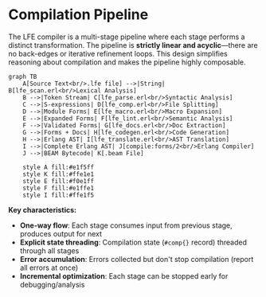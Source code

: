 # Compilation Pipeline

The LFE compiler is a multi-stage pipeline where each stage performs a distinct transformation. The pipeline is **strictly linear and acyclic**—there are no back-edges or iterative refinement loops. This design simplifies reasoning about compilation and makes the pipeline highly composable.

```mermaid
graph TB
    A[Source Text<br/>.lfe file] -->|String| B[lfe_scan.erl<br/>Lexical Analysis]
    B -->|Token Stream| C[lfe_parse.erl<br/>Syntactic Analysis]
    C -->|S-expressions| D[lfe_comp.erl<br/>File Splitting]
    D -->|Module Forms| E[lfe_macro.erl<br/>Macro Expansion]
    E -->|Expanded Forms| F[lfe_lint.erl<br/>Semantic Analysis]
    F -->|Validated Forms| G[lfe_docs.erl<br/>Doc Extraction]
    G -->|Forms + Docs| H[lfe_codegen.erl<br/>Code Generation]
    H -->|Erlang AST| I[lfe_translate.erl<br/>AST Translation]
    I -->|Complete Erlang AST| J[compile:forms/2<br/>Erlang Compiler]
    J -->|BEAM Bytecode| K[.beam File]

    style A fill:#e1f5ff
    style K fill:#ffe1e1
    style E fill:#f0e1ff
    style F fill:#e1ffe1
    style I fill:#ffe1f5
```

**Key characteristics:**

- **One-way flow**: Each stage consumes input from previous stage, produces output for next
- **Explicit state threading**: Compilation state (`#comp{}` record) threaded through all stages
- **Error accumulation**: Errors collected but don't stop compilation (report all errors at once)
- **Incremental optimization**: Each stage can be stopped early for debugging/analysis
